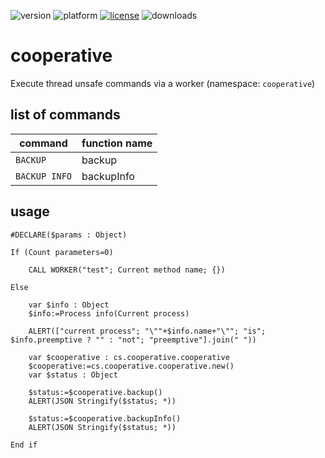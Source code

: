 ![version](https://img.shields.io/badge/version-20%2B-E23089)
![platform](https://img.shields.io/static/v1?label=platform&message=mac-intel%20|%20mac-arm%20|%20win-64&color=blue)
[![license](https://img.shields.io/github/license/miyako/cooperative)](LICENSE)
![downloads](https://img.shields.io/github/downloads/miyako/cooperative/total)

# cooperative
Execute thread unsafe commands via a worker (namespace: `cooperative`)

## list of commands

|command|function name|
|-|-|
|`BACKUP`|backup|
|`BACKUP INFO`|backupInfo|

## usage

```4d
#DECLARE($params : Object)

If (Count parameters=0)
	
	CALL WORKER("test"; Current method name; {})
	
Else 
	
	var $info : Object
	$info:=Process info(Current process)
	
	ALERT(["current process"; "\""+$info.name+"\""; "is"; $info.preemptive ? "" : "not"; "preemptive"].join(" "))
	
	var $cooperative : cs.cooperative.cooperative
	$cooperative:=cs.cooperative.cooperative.new()
	var $status : Object
	
	$status:=$cooperative.backup()
	ALERT(JSON Stringify($status; *))
	
	$status:=$cooperative.backupInfo()
	ALERT(JSON Stringify($status; *))
	
End if
```
